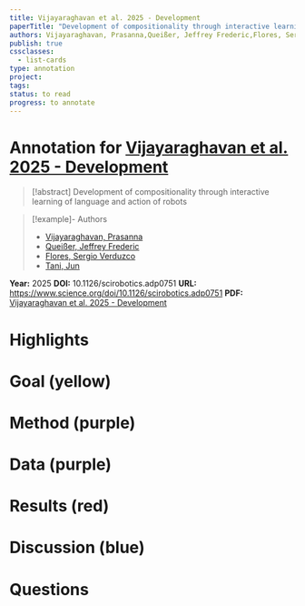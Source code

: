 ```yaml
---
title: Vijayaraghavan et al. 2025 - Development
paperTitle: "Development of compositionality through interactive learning of language and action of robots"
authors: Vijayaraghavan, Prasanna,Queißer, Jeffrey Frederic,Flores, Sergio Verduzco,Tani, Jun
publish: true
cssclasses:
  - list-cards
type: annotation
project:
tags:
status: to read
progress: to annotate
---
```

# Annotation for [Vijayaraghavan et al. 2025 - Development](Papers/References/Vijayaraghavan%20et%20al.%202025%20-%20Development)

> [!abstract] Development of compositionality through interactive learning of language and action of robots

> [!example]- Authors
> - [Vijayaraghavan, Prasanna](Vijayaraghavan%2C%20Prasanna)
> - [Queißer, Jeffrey Frederic](Quei%C3%9Fer%2C%20Jeffrey%20Frederic)
> - [Flores, Sergio Verduzco](Flores%2C%20Sergio%20Verduzco)
> - [Tani, Jun](Tani%2C%20Jun)

**Year:** 2025
**DOI:** 10.1126/scirobotics.adp0751
**URL:** https://www.science.org/doi/10.1126/scirobotics.adp0751
**PDF:** [Vijayaraghavan et al. 2025 - Development](Papers/PDFs/Vijayaraghavan%20et%20al.%202025%20-%20Development%20of%20compositionality%20through%20interactive%20learning%20of%20language%20and%20action%20of%20robots.pdf)

# Highlights


# Goal (yellow)


# Method (purple)


# Data (purple)


# Results (red)


# Discussion (blue)


# Questions


